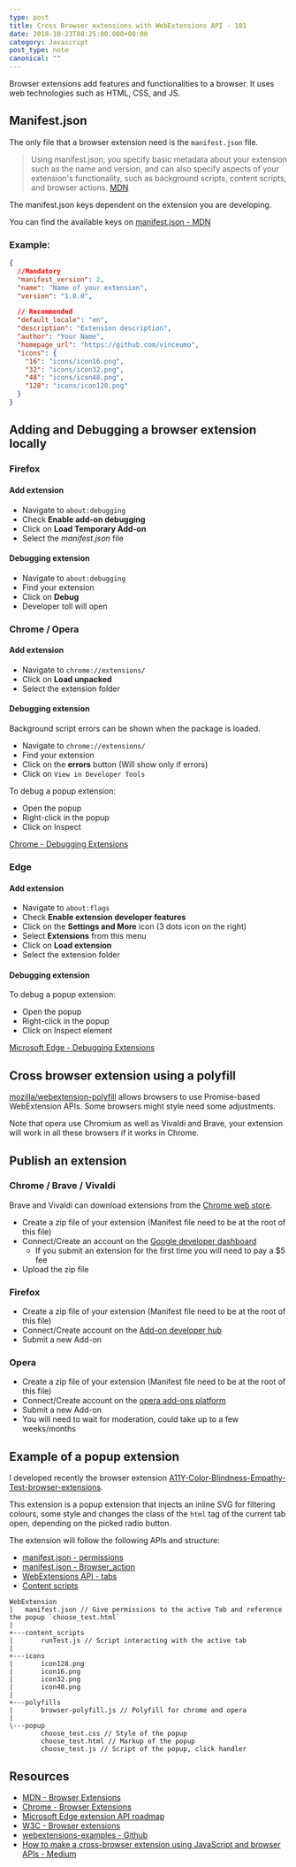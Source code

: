 ```yaml
---
type: post
title: Cross Browser extensions with WebExtensions API - 101
date: 2018-10-23T08:25:00.000+00:00
category: Javascript
post_type: note
canonical: ""
---
```


Browser extensions add features and functionalities to a browser. It uses web technologies such as HTML, CSS, and JS.

## Manifest.json

The only file that a browser extension need is the `manifest.json` file.

> Using manifest.json, you specify basic metadata about your extension such as the name and version, and can also specify aspects of your extension's functionality, such as background scripts, content scripts, and browser actions.
> [MDN](https://developer.mozilla.org/en-US/docs/Mozilla/Add-ons/WebExtensions/manifest.json)

The manifest.json keys dependent on the extension you are developing.

You can find the available keys on [manifest.json - MDN](https://developer.mozilla.org/en-US/docs/Mozilla/Add-ons/WebExtensions/manifest.json)

### Example:

```json
{
  //Mandatory
  "manifest_version": 2,
  "name": "Name of your extension",
  "version": "1.0.0",

  // Recommended
  "default_locale": "en",
  "description": "Extension description",
  "author": "Your Name",
  "homepage_url": "https://github.com/vinceumo",
  "icons": {
    "16": "icons/icon16.png",
    "32": "icons/icon32.png",
    "48": "icons/icon48.png",
    "128": "icons/icon128.png"
  }
}
```

## Adding and Debugging a browser extension locally

### Firefox

#### Add extension

- Navigate to `about:debugging`
- Check **Enable add-on debugging**
- Click on **Load Temporary Add-on**
- Select the _manifest.json_ file

#### Debugging extension

- Navigate to `about:debugging`
- Find your extension
- Click on **Debug**
- Developer toll will open

### Chrome / Opera

#### Add extension

- Navigate to `chrome://extensions/`
- Click on **Load unpacked**
- Select the extension folder

#### Debugging extension

Background script errors can be shown when the package is loaded.

- Navigate to `chrome://extensions/`
- Find your extension
- Click on the **errors** button (Will show only if errors)
- Click on `View in Developer Tools`

To debug a popup extension:

- Open the popup
- Right-click in the popup
- Click on Inspect

[Chrome - Debugging Extensions](https://developer.chrome.com/extensions/tut_debugging)

### Edge

#### Add extension

- Navigate to `about:flags`
- Check **Enable extension developer features**
- Click on the **Settings and More** icon (3 dots icon on the right)
- Select **Extensions** from this menu
- Click on **Load extension**
- Select the extension folder

#### Debugging extension

To debug a popup extension:

- Open the popup
- Right-click in the popup
- Click on Inspect element

[Microsoft Edge - Debugging Extensions](https://docs.microsoft.com/en-us/microsoft-edge/extensions/guides/debugging-extensions)

## Cross browser extension using a polyfill

[mozilla/webextension-polyfill](https://github.com/mozilla/webextension-polyfill) allows browsers to use Promise-based WebExtension APIs. Some browsers might style need some adjustments.

Note that opera use Chromium as well as Vivaldi and Brave, your extension will work in all these browsers if it works in Chrome.

## Publish an extension

### Chrome / Brave / Vivaldi

Brave and Vivaldi can download extensions from the [Chrome web store](https://chrome.google.com/).

- Create a zip file of your extension (Manifest file need to be at the root of this file)
- Connect/Create an account on the [Google developer dashboard](https://chrome.google.com/webstore/developer/dashboard)
  - If you submit an extension for the first time you will need to pay a \$5 fee
- Upload the zip file

### Firefox

- Create a zip file of your extension (Manifest file need to be at the root of this file)
- Connect/Create account on the [Add-on developer hub](https://addons.mozilla.org/en-US/developers/)
- Submit a new Add-on

### Opera

- Create a zip file of your extension (Manifest file need to be at the root of this file)
- Connect/Create account on the [opera add-ons platform](https://addons.opera.com/developer/)
- Submit a new Add-on
- You will need to wait for moderation, could take up to a few weeks/months

## Example of a popup extension

I developed recently the browser extension [A11Y-Color-Blindness-Empathy-Test-browser-extensions](https://github.com/vinceumo/A11Y-Color-Blindness-Empathy-Test-browser-extensions).

This extension is a popup extension that injects an inline SVG for filtering colours, some style and changes the class of the `html` tag of the current tab open, depending on the picked radio button.

The extension will follow the following APIs and structure:

- [manifest.json - permissions](https://developer.mozilla.org/en-US/docs/Mozilla/Add-ons/WebExtensions/manifest.json/permissions)
- [manifest.json - Browser_action](https://developer.mozilla.org/en-US/docs/Mozilla/Add-ons/WebExtensions/manifest.json/browser_action)
- [WebExtensions API - tabs](https://developer.mozilla.org/en-US/docs/Mozilla/Add-ons/WebExtensions/API/tabs)
- [Content scripts](https://developer.mozilla.org/en-US/docs/Mozilla/Add-ons/WebExtensions/Content_scripts)

```
WebExtension
|   manifest.json // Give permissions to the active Tab and reference the popup `choose_test.html`
|
+---content_scripts
|       runTest.js // Script interacting with the active tab
|
+---icons
|       icon128.png
|       icon16.png
|       icon32.png
|       icon48.png
|
+---polyfills
|       browser-polyfill.js // Polyfill for chrome and opera
|
\---popup
        choose_test.css // Style of the popup
        choose_test.html // Markup of the popup
        choose_test.js // Script of the popup, click handler
```

## Resources

- [MDN - Browser Extensions](https://developer.mozilla.org/en-US/docs/Mozilla/Add-ons/WebExtensions)
- [Chrome - Browser Extensions](https://developer.chrome.com/extensions)
- [Microsoft Edge extension API roadmap](https://docs.microsoft.com/en-us/microsoft-edge/extensions/api-support/extension-api-roadmap)
- [W3C - Browser extensions](https://www.w3.org/community/browserext/)
- [webextensions-examples - Github](https://github.com/mdn/webextensions-examples)
- [How to make a cross-browser extension using JavaScript and browser APIs - Medium](https://medium.freecodecamp.org/how-to-make-a-cross-browser-extension-using-javascript-and-browser-apis-355c001cebba)
